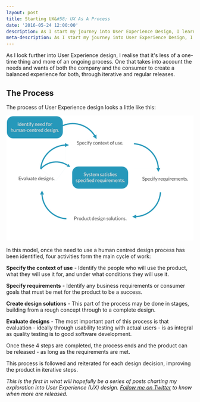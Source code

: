 ```yaml
---
layout: post
title: Starting UX&#58; UX As A Process
date: '2016-05-24 12:00:00'
description: As I start my journey into User Experience Design, I learn that it's less of a one-time thing and more of a process.
meta-description: As I start my journey into User Experience Design, I learn that it's less of a one-time thing and more of a process.
---
```


As I look further into User Experience design, I realise that it's less of a one-time thing and more of an ongoing process. One that takes into account the needs and wants of both the company and the consumer to create a balanced experience for both, through iterative and regular releases.

## The Process

The process of User Experience design looks a little like this:

<center><img src="/img/UXDESIGNPROCESS.png"></center>

In this model, once the need to use a human centred design process has been identified, four activities form the main cycle of work:

**Specify the context of use** - Identify the people who will use the product, what they will use it for, and under what conditions they will use it.

**Specify requirements** - Identify any business requirements or consumer goals that must be met for the product to be a success.

**Create design solutions** - This part of the process may be done in stages, building from a rough concept through to a complete design.

**Evaluate designs** - The most important part of this process is that evaluation - ideally through usability testing with actual users - is as integral as quality testing is to good software development.

Once these 4 steps are completed, the process ends and the product can be released - as long as the requirements are met.

This process is followed and reiterated for each design decision, improving the product in iterative steps.


*This is the first in what will hopefully be a series of posts charting my exploration into User Experience (UX) design. [Follow me on Twitter](http://www.twitter.com/Smutchings) to know when more are released.*